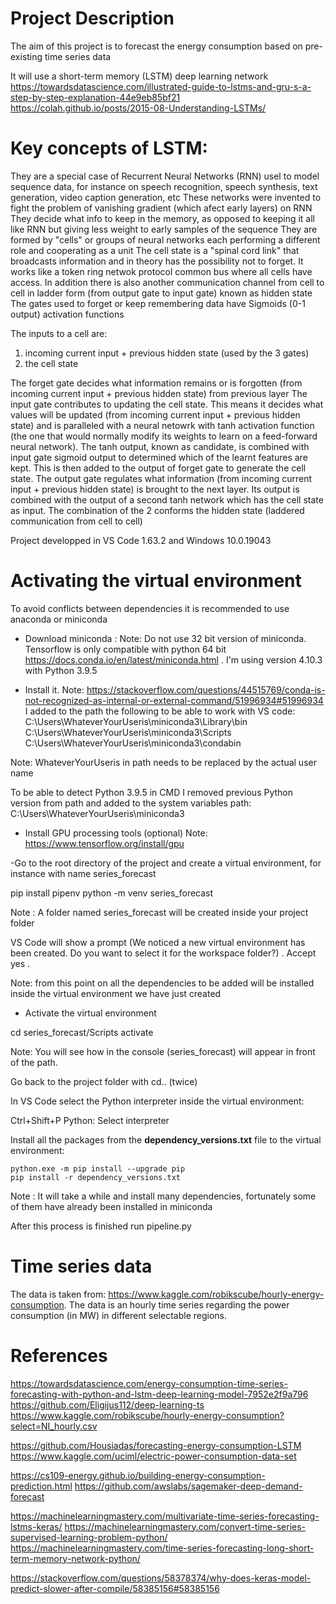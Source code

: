 # Project Description

The aim of this project is to forecast the energy consumption based on pre-existing time series data

It will use a short-term memory (LSTM) deep learning network
https://towardsdatascience.com/illustrated-guide-to-lstms-and-gru-s-a-step-by-step-explanation-44e9eb85bf21
https://colah.github.io/posts/2015-08-Understanding-LSTMs/

# Key concepts of LSTM:
They are a special case of Recurrent Neural Networks (RNN) usel to model sequence data, for instance on speech recognition, speech synthesis, text generation, video caption generation, etc 
These networks were invented to fight the problem of vanishing gradient (which afect early layers) on RNN 
They decide what info to keep in the memory, as opposed to keeping it all like RNN but giving less weight to early samples of the sequence
They are formed by "cells" or groups of neural networks each performing a different role and cooperating as a unit
The cell state is a "spinal cord link" that broadcasts information and in theory has the possibility not to forget. It works like a token ring netwok protocol common bus where all cells have access.
In addition there is also another communication channel from cell to cell in ladder form (from output gate to input gate) known as hidden state
The gates used to forget or keep remembering data have Sigmoids (0-1 output) activation functions

The inputs to a cell are:
1) incoming current input + previous hidden state (used by the 3 gates)
2) the cell state

The forget gate decides what information remains or is forgotten (from incoming current input + previous hidden state) from previous layer
The input gate contributes to updating the cell state. This means it decides what values will be updated (from incoming current input + previous hidden state) 
and is paralleled with a neural netowrk with tanh activation function (the one that would normally modify its weights to learn on a feed-forward neural network). 
The tanh output, known as candidate, is combined with input gate sigmoid output to determined which of the learnt features are kept. This is then added to the output of forget gate to generate the cell state.
The output gate regulates what information (from incoming current input + previous hidden state) is brought to the next layer. Its output is combined with the output of a second tanh network which has the cell state as input. The combination of the 2 conforms the hidden state (laddered communication from cell to cell)



Project developped in VS Code 1.63.2 and Windows 10.0.19043
# Activating the virtual environment

To avoid conflicts between dependencies it is recommended to use anaconda or miniconda

- Download miniconda :
Note: Do not use 32 bit version of miniconda. Tensorflow is only compatible with python 64 bit
https://docs.conda.io/en/latest/miniconda.html . I'm using version 4.10.3 with Python 3.9.5


- Install it. 
Note: https://stackoverflow.com/questions/44515769/conda-is-not-recognized-as-internal-or-external-command/51996934#51996934
I added to the path the following to be able to work with VS code:
C:\Users\WhateverYourUseris\miniconda3\Library\bin
C:\Users\WhateverYourUseris\miniconda3\Scripts
C:\Users\WhateverYourUseris\miniconda3\condabin

Note: WhateverYourUseris in path needs to be replaced by the actual user name

To be able to detect Python 3.9.5 in CMD I removed previous Python version from path and added to the system variables path:
C:\Users\WhateverYourUseris\miniconda3

- Install GPU processing tools (optional)
Note: https://www.tensorflow.org/install/gpu

-Go to the root directory of the project and create a virtual environment, for instance with name series_forecast

pip install pipenv
python -m venv series_forecast

Note : A folder named series_forecast will be created inside your project folder

VS Code will show a prompt (We noticed a new virtual environment has been created. Do you want to select it for the workspace folder?) . Accept yes .

Note: from this point on all the dependencies to be added will be installed inside the virtual environment we have just created

- Activate the virtual environment

cd series_forecast/Scripts
activate

Note: You will see how in the console (series_forecast) will appear in front of the path.

Go back to the project folder with cd.. (twice) 

In VS Code select the Python interpreter inside the virtual environment:

Ctrl+Shift+P 
Python: Select interpreter

Install all the packages from the **dependency_versions.txt** file to the virtual environment:

```
python.exe -m pip install --upgrade pip
pip install -r dependency_versions.txt
```
Note : It will take a while and install many dependencies, fortunately some of them have already been installed in miniconda 

After this process is finished run pipeline.py


# Time series data

The data is taken from: https://www.kaggle.com/robikscube/hourly-energy-consumption. The data is an hourly time series regarding the power consumption (in MW) in different selectable regions.

# References

https://towardsdatascience.com/energy-consumption-time-series-forecasting-with-python-and-lstm-deep-learning-model-7952e2f9a796
https://github.com/Eligijus112/deep-learning-ts
https://www.kaggle.com/robikscube/hourly-energy-consumption?select=NI_hourly.csv

https://github.com/Housiadas/forecasting-energy-consumption-LSTM
https://www.kaggle.com/uciml/electric-power-consumption-data-set

https://cs109-energy.github.io/building-energy-consumption-prediction.html
https://github.com/awslabs/sagemaker-deep-demand-forecast

https://machinelearningmastery.com/multivariate-time-series-forecasting-lstms-keras/
https://machinelearningmastery.com/convert-time-series-supervised-learning-problem-python/
https://machinelearningmastery.com/time-series-forecasting-long-short-term-memory-network-python/

https://stackoverflow.com/questions/58378374/why-does-keras-model-predict-slower-after-compile/58385156#58385156